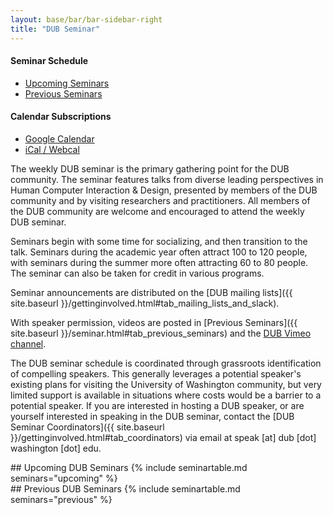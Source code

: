 ```yaml
---
layout: base/bar/bar-sidebar-right
title: "DUB Seminar"
---
```


<div class="sidebar_start"></div>

<h4>Seminar Schedule</h4>
<ul id="seminar-tabs" class="nav nav-pills nav-stacked" data-tabs="tabs">
  <li class="active"><a href="#upcoming_seminars" data-toggle="tab">Upcoming Seminars</a></li>
  <li><a href="#previous_seminars" data-toggle="tab">Previous Seminars</a></li>
</ul>

<h4>Calendar Subscriptions</h4>
<ul class="nav nav-pills nav-stacked">
    <li><a href="https://calendar.google.com/calendar/r?cid=webcal%3A%2F%2Fdub.washington.edu%2Fcalendar.ics">Google Calendar</a></li>
    <li><a href="webcal://dub.washington.edu/calendar.ics">iCal / Webcal</a></li>
</ul>

<div class="sidebar_end"></div>

The weekly DUB seminar is the primary gathering point for the DUB community.
The seminar features talks from diverse leading perspectives in Human Computer Interaction & Design,
presented by members of the DUB community and by visiting researchers and practitioners.
All members of the DUB community are welcome and encouraged to attend the weekly DUB seminar.

Seminars begin with some time for socializing, and then transition to the talk.
Seminars during the academic year often attract 100 to 120 people,
with seminars during the summer more often attracting 60 to 80 people. 
The seminar can also be taken for credit in various programs.

Seminar announcements are distributed on the [DUB mailing lists]({{ site.baseurl }}/gettinginvolved.html#tab_mailing_lists_and_slack).

With speaker permission, 
videos are posted in [Previous Seminars]({{ site.baseurl }}/seminar.html#tab_previous_seminars)
and the [DUB Vimeo channel](http://vimeo.com/designusebuild).

The DUB seminar schedule is coordinated through grassroots identification of compelling speakers.
This generally leverages a potential speaker's existing plans for visiting the University of Washington community,
but very limited support is available in situations where costs would be a barrier to a potential speaker.
If you are interested in hosting a DUB speaker, or are yourself interested in speaking in the DUB seminar,
contact the [DUB Seminar Coordinators]({{ site.baseurl }}/gettinginvolved.html#tab_coordinators) 
via email at speak [at] dub [dot] washington [dot] edu. 

<div id="seminar-tabs-content" class="tab-content" markdown="block">

<!----------------------------------------------------------------------------->

  <div class="tab-pane active" id="upcoming_seminars" markdown="block">
## Upcoming DUB Seminars
{% include seminartable.md seminars="upcoming" %}
  </div>

<!----------------------------------------------------------------------------->

  <div class="tab-pane" id="previous_seminars" markdown="block">
## Previous DUB Seminars
{% include seminartable.md seminars="previous" %}
  </div>

<!----------------------------------------------------------------------------->

</div>
